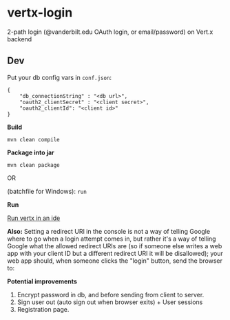 # vertx-login

2-path login (@vanderbilt.edu OAuth login, or email/password) on Vert.x backend

## Dev

Put your db config vars in `conf.json`:
```
{
    "db_connectionString" : "<db url>",
    "oauth2_clientSecret" : "<client secret>",
    "oauth2_clientId": "<client id>"
}
```

**Build**

`mvn clean compile`

**Package into jar**

`mvn clean package`

OR

(batchfile for Windows): `run`

**Run**

[Run vertx in an ide](https://stackoverflow.com/questions/24277301/run-vertx-in-an-ide)


**Also:**
Setting a redirect URI in the console is not a way of telling Google where to go when a login attempt comes in, but rather it's a way of telling Google what the allowed redirect URIs are (so if someone else writes a web app with your client ID but a different redirect URI it will be disallowed); your web app should, when someone clicks the "login" button, send the browser to:

**Potential improvements**

1. Encrypt password in db, and before sending from client to server.
2. Sign user out (auto sign out when browser exits) + User sessions
3. Registration page.